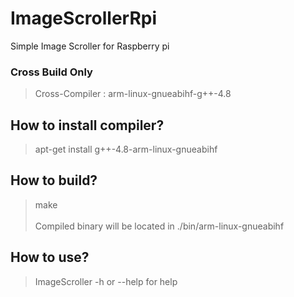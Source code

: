 # ImageScrollerRpi

Simple Image Scroller for Raspberry pi

### Cross Build Only
>Cross-Compiler : arm-linux-gnueabihf-g++-4.8

## How to install compiler?
>apt-get install g++-4.8-arm-linux-gnueabihf

## How to build?
>make<br/><br/>
>Compiled binary will be located in ./bin/arm-linux-gnueabihf


## How to use?
>ImageScroller -h or --help  for help
